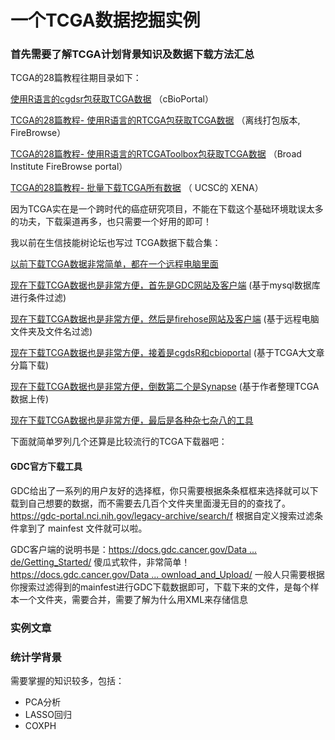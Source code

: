 # 一个TCGA数据挖掘实例

### 首先需要了解TCGA计划背景知识及数据下载方法汇总

TCGA的28篇教程往期目录如下：

[使用R语言的cgdsr包获取TCGA数据](http://mp.weixin.qq.com/s?__biz=MzAxMDkxODM1Ng==&mid=2247486492&idx=1&sn=3a7251244377fdd4b2a3aa5c8cd1131a&chksm=9b484ca7ac3fc5b1a21202cf25ff15a8eec434424aa3e48787129fa6f5e66ebe57ffcb631772&scene=21#wechat_redirect)  （cBioPortal）

[TCGA的28篇教程- 使用R语言的RTCGA包获取TCGA数据](http://mp.weixin.qq.com/s?__biz=MzAxMDkxODM1Ng==&mid=2247486585&idx=1&sn=3035f6420904aad2c8161b362cdeb472&chksm=9b484cc2ac3fc5d479fc5bce3d68d4666b763652a21a55b281aad8c0c4df9b56b4d3b353cc4c&scene=21#wechat_redirect) （离线打包版本, FireBrowse）

[TCGA的28篇教程- 使用R语言的RTCGAToolbox包获取TCGA数据](http://mp.weixin.qq.com/s?__biz=MzAxMDkxODM1Ng==&mid=2247486728&idx=1&sn=3990dff5efccedc060443b7f3af3b6ee&chksm=9b484db3ac3fc4a51ee34ba578280d89ea6159a48d9dec1c7ecd5dbe208c53a1b36c439de75d&scene=21#wechat_redirect) （Broad Institute FireBrowse portal）

[ TCGA的28篇教程-  批量下载TCGA所有数据](http://mp.weixin.qq.com/s?__biz=MzAxMDkxODM1Ng==&mid=2247486746&idx=1&sn=b7c5ad7eff8cffb3620756f5feaff587&chksm=9b484da1ac3fc4b741a6e3b59ba1bf668a11e21eb610f1a1d4582e33d429c67c14e6659c0771&scene=21#wechat_redirect) （ UCSC的 XENA）

因为TCGA实在是一个跨时代的癌症研究项目，不能在下载这个基础环境耽误太多的功夫，下载渠道再多，也只需要一个好用的即可！

我以前在生信技能树论坛也写过 TCGA数据下载合集：

[以前下载TCGA数据非常简单，都在一个远程电脑里面](http://www.biotrainee.com/thread-820-1-1.html)

[现在下载TCGA数据也是非常方便，首先是GDC网站及客户端](http://www.biotrainee.com/thread-821-1-1.html) (基于mysql数据库进行条件过滤)

[现在下载TCGA数据也是非常方便，然后是firehose网站及客户端](http://www.biotrainee.com/thread-822-1-2.html) (基于远程电脑文件夹及文件名过滤)

[现在下载TCGA数据也是非常方便，接着是cgdsR和cbioportal](http://www.biotrainee.com/thread-824-1-3.html) (基于TCGA大文章分篇下载)

[现在下载TCGA数据也是非常方便，倒数第二个是Synapse](http://www.biotrainee.com/thread-825-1-3.html) (基于作者整理TCGA数据上传)

[现在下载TCGA数据也是非常方便，最后是各种杂七杂八的工具](http://www.biotrainee.com/thread-826-1-3.html) 

 下面就简单罗列几个还算是比较流行的TCGA下载器吧：

#### GDC官方下载工具

GDC给出了一系列的用户友好的选择框，你只需要根据条条框框来选择就可以下载到自己想要的数据，而不需要去几百个文件夹里面漫无目的的查找了。 <https://gdc-portal.nci.nih.gov/legacy-archive/search/f>  根据自定义搜索过滤条件拿到了 mainfest 文件就可以啦。

GDC客户端的说明书是：[https://docs.gdc.cancer.gov/Data ... de/Getting_Started/](https://docs.gdc.cancer.gov/Data_Transfer_Tool/Users_Guide/Getting_Started/) 
傻瓜式软件，非常简单！
[https://docs.gdc.cancer.gov/Data ... ownload_and_Upload/](https://docs.gdc.cancer.gov/Data_Transfer_Tool/Users_Guide/Data_Download_and_Upload/)
一般人只需要根据你搜索过滤得到的mainfest进行GDC下载数据即可，下载下来的文件，是每个样本一个文件夹，需要合并，需要了解为什么用XML来存储信息

### 实例文章



### 统计学背景

需要掌握的知识较多，包括：

- PCA分析
- LASSO回归
- COXPH